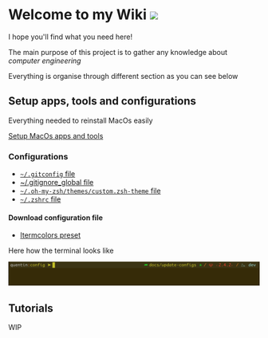 # Welcome to my Wiki <img src="https://img.icons8.com/ios/40/000000/bot.png">

I hope you'll find what you need here!

The main purpose of this project is to gather any knowledge about _computer engineering_

Everything is organise through different section as you can see below

## Setup apps, tools and configurations

Everything needed to reinstall MacOs easily

[Setup MacOs apps and tools](setup/macos/macos.md)

### Configurations

- [`~/.gitconfig` file](setup/macos/config/gitconfig.md)
- [~/.gitignore_global file](setup/macos/config/gitignore_global.md)
- [`~/.oh-my-zsh/themes/custom.zsh-theme` file](setup/macos/config/custom.zsh-theme.md)
- [`~/.zshrc` file](setup/macos/config/zshrc.md)

#### Download configuration file

- [Itermcolors preset](setup/macos/config/preset.itermcolors)

Here how the terminal looks like

![Screenshot](setup/images/iterm_session.png)

## Tutorials

WIP
